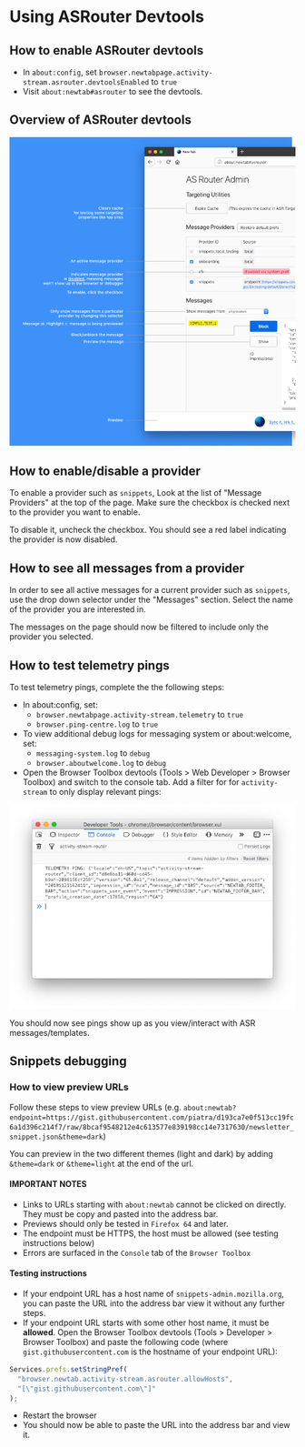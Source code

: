 # Using ASRouter Devtools

## How to enable ASRouter devtools
- In `about:config`, set `browser.newtabpage.activity-stream.asrouter.devtoolsEnabled` to `true`
- Visit `about:newtab#asrouter` to see the devtools.

## Overview of ASRouter devtools

![Devtools image](./debugging-guide.png)

## How to enable/disable a provider

To enable a provider such as `snippets`, Look at the list of "Message Providers" at the top of the page. Make sure the checkbox is checked next to the provider you want to enable.

To disable it, uncheck the checkbox. You should see a red label indicating the provider is now disabled.

## How to see all messages from a provider

In order to see all active messages for a current provider such as `snippets`, use the drop down selector under the "Messages" section. Select the name of the provider you are interested in.

The messages on the page should now be filtered to include only the provider you selected.

## How to test telemetry pings

To test telemetry pings, complete the the following steps:

- In about:config, set:
  - `browser.newtabpage.activity-stream.telemetry` to `true`
  - `browser.ping-centre.log` to `true`
- To view additional debug logs for messaging system or about:welcome, set:
  - `messaging-system.log` to `debug`
  - `browser.aboutwelcome.log` to `debug`
- Open the Browser Toolbox devtools (Tools > Web Developer > Browser Toolbox) and switch to the console tab. Add a filter for for `activity-stream` to only display relevant pings:

![Devtools telemetry ping](./telemetry-screenshot.png)

You should now see pings show up as you view/interact with ASR messages/templates.

## Snippets debugging

### How to view preview URLs

Follow these steps to view preview URLs (e.g. `about:newtab?endpoint=https://gist.githubusercontent.com/piatra/d193ca7e0f513cc19fc6a1d396c214f7/raw/8bcaf9548212e4c613577e839198cc14e7317630/newsletter_snippet.json&theme=dark`)

You can preview in the two different themes (light and dark) by adding `&theme=dark` or `&theme=light` at the end of the url.

#### IMPORTANT NOTES
- Links to URLs starting with `about:newtab` cannot be clicked on directly. They must be copy and pasted into the address bar.
- Previews should only be tested in `Firefox 64` and later.
- The endpoint must be HTTPS, the host must be allowed (see testing instructions below)
- Errors are surfaced in the `Console` tab of the `Browser Toolbox`

#### Testing instructions
- If your endpoint URL has a host name of `snippets-admin.mozilla.org`, you can paste the URL into the address bar view it without any further steps.
- If your endpoint URL  starts with some other host name, it must be **allowed**. Open the Browser Toolbox devtools (Tools > Developer > Browser Toolbox) and paste the following code (where `gist.githubusercontent.com` is the hostname of your endpoint URL):
```js
Services.prefs.setStringPref(
  "browser.newtab.activity-stream.asrouter.allowHosts",
  "[\"gist.githubusercontent.com\"]"
);
```
- Restart the browser
- You should now be able to paste the URL into the address bar and view it.
